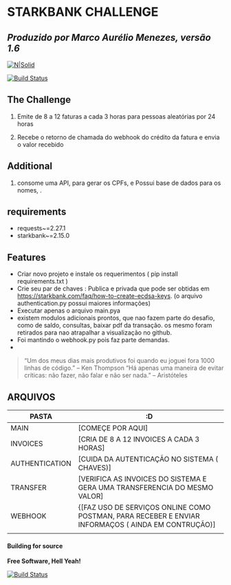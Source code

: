 # STARKBANK CHALLENGE
## _Produzido por Marco Aurélio Menezes, versão 1.6_

[![N|Solid](https://starkbank.com/images/logo.svg)](https://nodesource.com/products/nsolid)

[![Build Status](https://travis-ci.org/joemccann/dillinger.svg?branch=master)](https://travis-ci.org/joemccann/dillinger)


## The Challenge


1. Emite de 8 a 12 faturas a cada 3 horas para pessoas aleatórias por 24 horas

2. Recebe o retorno de chamada do webhook do crédito da fatura e envia o valor recebido

## Additional

1. consome uma API, para gerar os CPFs, e Possui base de dados para os nomes, 
. 

## requirements
- requests~=2.27.1
- starkbank~=2.15.0


## Features

- Criar novo projeto e instale os requerimentos ( pip install requirements.txt )
- Crie seu par de chaves : Publica e privada que pode ser obtidas em https://starkbank.com/faq/how-to-create-ecdsa-keys. (o arquivo authentication.py possui maiores informações)
- Executar apenas o arquivo main.pya
- existem modulos adicionais prontos, que nao fazem parte do desafio, como de saldo, consultas, baixar pdf da transação.
os mesmo foram retirados para nao atrapalhar a visualização no github.
- Foi mantindo o webhook.py pois faz parte demandas.
- 



> “Um dos meus dias mais produtivos foi quando eu joguei fora 1000 linhas de código.” – Ken Thompson
> “Há apenas uma maneira de evitar críticas: não fazer, não falar e não ser nada.” – Aristóteles

## ARQUIVOS

| PASTA | :D |
| ------ | ------ |
| MAIN | [COMEÇE POR AQUI] |
| INVOICES | [CRIA DE 8 A 12 INVOICES A CADA 3 HORAS] |
| AUTHENTICATION | [CUIDA DA AUTENTICAÇÃO NO SISTEMA ( CHAVES)] |
| TRANSFER | [VERIFICA AS INVOICES DO SISTEMA E GERA UMA TRANSFERENCIA DO MESMO VALOR] |
| WEBHOOK | {[FAZ USO DE SERVIÇOS ONLINE COMO POSTMAN, PARA RECEBER E ENVIAR INFORMAÇOS ( AINDA EM CONTRUÇÃO)] |
|  |  |


#### Building for source



**Free Software, Hell Yeah!**

   
   [![Build Status](https://discourse-cloud-file-uploads.s3.dualstack.us-west-2.amazonaws.com/business6/uploads/python1/original/1X/fe459ce92996895410438d8efee327d394e419a0.png)](https://travis-ci.org/joemccann/dillinger)
